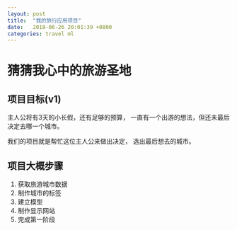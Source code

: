 ```yaml
---
layout: post
title:  "我的旅行应用项目"
date:   2018-06-26 20:01:39 +0800
categories: travel ml
---
```


# 猜猜我心中的旅游圣地

## 项目目标(v1)

主人公将有3天的小长假，还有足够的预算，
一直有一个出游的想法，但还未最后决定去哪一个城市。

我们的项目就是帮忙这位主人公来做出决定，
选出最后想去的城市。

## 项目大概步骤

1. 获取旅游城市数据
1. 制作城市的标签
1. 建立模型
1. 制作显示网站
1. 完成第一阶段

